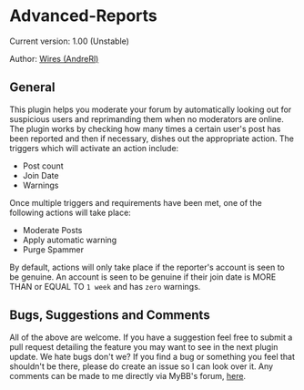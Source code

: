 Advanced-Reports
================
Current version: 1.00 (Unstable)

Author: [Wires (AndreRl)](https://oseax.com)

General
-----------

This plugin helps you moderate your forum by automatically looking out for suspicious users and reprimanding them when no moderators are online. The plugin works by checking how many times a certain user's post has been reported and then if necessary, dishes out the appropriate action. The triggers which will activate an action include:

- Post count
- Join Date
- Warnings

Once multiple triggers and requirements have been met, one of the following actions will take place:

- Moderate Posts
- Apply automatic warning
- Purge Spammer

By default, actions will only take place if the reporter's account is seen to be genuine. An account is seen to be genuine if their join date is MORE THAN or EQUAL TO `1 week` and has `zero` warnings.

Bugs, Suggestions and Comments
-----------
All of the above are welcome. If you have a suggestion feel free to submit a pull request detailing the feature you may want to see in the next plugin update. We hate bugs don't we? If you find a bug or something you feel that shouldn't be there, please do create an issue so I can look over it. Any comments can be made to me directly via MyBB's forum, [here](https://community.mybb.com/user-87056.html).
